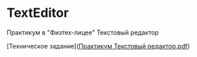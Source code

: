 # TextEditor
Практикум в "Физтех-лицее" Текстовый редактор

[Техническое задание]([Практикум Текстовый редактор.pdf](https://github.com/samoiloffanatolij/TextEditor/blob/main/%D0%9F%D1%80%D0%B0%D0%BA%D1%82%D0%B8%D0%BA%D1%83%D0%BC%20%D0%A2%D0%B5%D0%BA%D1%81%D1%82%D0%BE%D0%B2%D1%8B%D0%B8%CC%86%20%D1%80%D0%B5%D0%B4%D0%B0%D0%BA%D1%82%D0%BE%D1%80.pdf))
